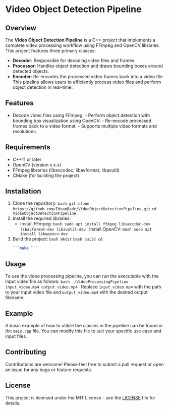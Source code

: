 # Video Object Detection Pipeline
## Overview
The **Video Object Detection Pipeline** is a C++ project that implements a complete video processing workflow using FFmpeg and OpenCV libraries. This project features three primary classes: 
- **Decoder**: Responsible for decoding video files and frames.
- **Processor**: Handles object detection and draws bounding boxes around detected objects.
- **Encoder**: Re-encodes the processed video frames back into a video file. This pipeline allows users to efficiently process video files and perform object detection in real-time.
  
## Features
- Decode video files using FFmpeg. - Perform object detection with bounding box visualization using OpenCV. - Re-encode processed frames back to a video format. - Supports multiple video formats and resolutions.
## Requirements
- C++11 or later
- OpenCV (version x.x.x)
- FFmpeg libraries (libavcodec, libavformat, libavutil)
- CMake (for building the project)
## Installation
1. Clone the repository:
```bash git clone https://github.com/EdeanBadr/VideoObjectDetectionPipeline.git```
```cd VideoObjectDetectionPipeline ``` 
3. Install the required libraries:
   - Install FFmpeg:
     ```bash sudo apt install ffmpeg libavcodec-dev libavformat-dev libavutil-dev ``` 
      Install OpenCV:
     ```bash sudo apt install libopencv-dev ``` 
5. Build the project:
   ```bash mkdir```
   ```bash build cd ```
   ```bash build cmake ..
   ```make ```
## Usage
To use the video processing pipeline, you can run the executable with the input video file as follows: 
```bash ./VideoProcessingPipeline input_video.mp4 output_video.mp4 ``` Replace `input_video.mp4` with the path to your input video file and `output_video.mp4` with the desired output filename.
## Example
A basic example of how to utilize the classes in the pipeline can be found in the `main.cpp` file. You can modify this file to suit your specific use case and input files.
## Contributing
Contributions are welcome! Please feel free to submit a pull request or open an issue for any bugs or feature requests.
## License
This project is licensed under the MIT License - see the [LICENSE](LICENSE) file for details.
